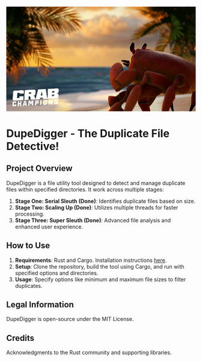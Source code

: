 <p align="center">
  <img src="image-1.png" alt="DupeDigger Logo">
</p>

# DupeDigger - The Duplicate File Detective!

## Project Overview

DupeDigger is a file utility tool designed to detect and manage duplicate files within specified directories. It work across multiple stages:

1. **Stage One: Serial Sleuth (Done)**: Identifies duplicate files based on size.
2. **Stage Two: Scaling Up (Done)**: Utilizes multiple threads for faster processing.
3. **Stage Three: Super Sleuth (Done)**: Advanced file analysis and enhanced user experience.

## How to Use

1. **Requirements**: Rust and Cargo. Installation instructions [here](https://www.rust-lang.org/tools/install).
2. **Setup**: Clone the repository, build the tool using Cargo, and run with specified options and directories.
3. **Usage**: Specify options like minimum and maximum file sizes to filter duplicates.

## Legal Information

DupeDigger is open-source under the MIT License.

## Credits

Acknowledgments to the Rust community and supporting libraries.
